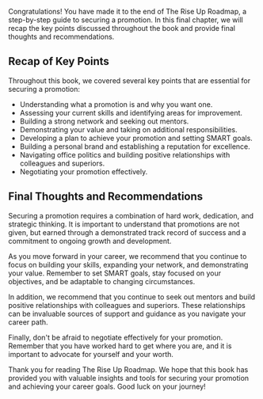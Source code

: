 
Congratulations! You have made it to the end of The Rise Up Roadmap, a step-by-step guide to securing a promotion. In this final chapter, we will recap the key points discussed throughout the book and provide final thoughts and recommendations.

Recap of Key Points
-------------------

Throughout this book, we covered several key points that are essential for securing a promotion:

* Understanding what a promotion is and why you want one.
* Assessing your current skills and identifying areas for improvement.
* Building a strong network and seeking out mentors.
* Demonstrating your value and taking on additional responsibilities.
* Developing a plan to achieve your promotion and setting SMART goals.
* Building a personal brand and establishing a reputation for excellence.
* Navigating office politics and building positive relationships with colleagues and superiors.
* Negotiating your promotion effectively.

Final Thoughts and Recommendations
----------------------------------

Securing a promotion requires a combination of hard work, dedication, and strategic thinking. It is important to understand that promotions are not given, but earned through a demonstrated track record of success and a commitment to ongoing growth and development.

As you move forward in your career, we recommend that you continue to focus on building your skills, expanding your network, and demonstrating your value. Remember to set SMART goals, stay focused on your objectives, and be adaptable to changing circumstances.

In addition, we recommend that you continue to seek out mentors and build positive relationships with colleagues and superiors. These relationships can be invaluable sources of support and guidance as you navigate your career path.

Finally, don't be afraid to negotiate effectively for your promotion. Remember that you have worked hard to get where you are, and it is important to advocate for yourself and your worth.

Thank you for reading The Rise Up Roadmap. We hope that this book has provided you with valuable insights and tools for securing your promotion and achieving your career goals. Good luck on your journey!
